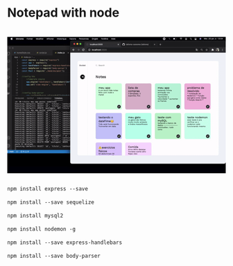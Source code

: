 # Notepad with node


<h1 align="center">
    <img alt="Happy" title="Happy" src="images/app.gif" />
</h1>


```npm install express --save```

```npm install --save sequelize```

```npm install mysql2```

```npm install nodemon -g```

```npm install --save express-handlebars```

```npm install --save body-parser```
